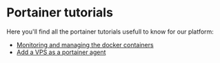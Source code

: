 # Portainer tutorials

Here you'll find all the portainer tutorials usefull to know for our platform:

* [Monitoring and managing the docker containers](./containers.md)
* [Add a VPS as a portainer agent](./agent.md)